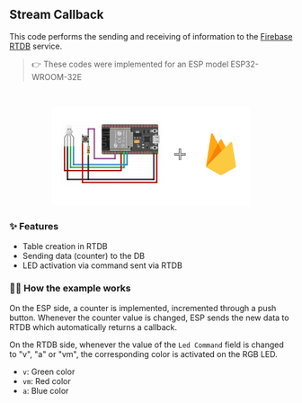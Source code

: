 ## Stream Callback
This code performs the sending and receiving of information to the [Firebase RTDB](https://firebase.google.com/docs/database) service. 


> 👉  These codes were implemented for an ESP model ESP32-WROOM-32E

<br>

<p align="center">
   <img src="../.github/esp-firebase.png" alt="ESP32" width="70%"/>  
</p>


### ✨ Features 
- Table creation in RTDB
- Sending data (counter) to the DB
- LED activation via command sent via RTDB 

### 🏋️‍♂️ How the example works 
On the ESP side, a counter is implemented, incremented through a push button.
Whenever the counter value is changed, ESP sends the new data to RTDB which automatically returns a callback. 


On the RTDB side, whenever the value of the `Led Command` field is changed to "v", "a" or "vm", the corresponding color is activated on the RGB LED. 

- `v`: Green color
- `vm`: Red color
- `a`: Blue color